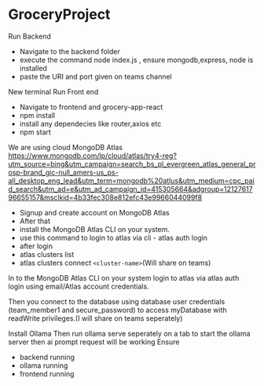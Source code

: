 # GroceryProject

Run Backend

- Navigate to the backend folder
- execute the command node index.js , ensure mongodb,express, node is installed
- paste the URI and port given on teams channel

New terminal
Run Front end

- Navigate to frontend and grocery-app-react
- npm install
- install any dependecies like router,axios etc
- npm start

We are using cloud MongoDB Atlas
https://www.mongodb.com/lp/cloud/atlas/try4-reg?utm_source=bing&utm_campaign=search_bs_pl_evergreen_atlas_general_prosp-brand_gic-null_amers-us_ps-all_desktop_eng_lead&utm_term=mongodb%20atlus&utm_medium=cpc_paid_search&utm_ad=e&utm_ad_campaign_id=415305664&adgroup=1212761796655157&msclkid=4b33fec308e812efc43e9966044099f8

- Signup and create account on MongoDB Atlas
- After that
- install the MongoDB Atlas CLI on your system.
- use this command to login to atlas via cli - atlas auth login
- after login
- atlas clusters list
- atlas clusters connect `<cluster-name>`(Will share on teams)

In to the MongoDB Atlas CLI on your system login to atlas via atlas auth login using email/Atlas account credentials.

Then you connect to the database using database user credentials (team_member1 and secure_password) to access myDatabase with readWrite privileges.(I will share on teams seperately)

Install Ollama
Then run ollama serve seperately on a tab to start the ollama server
then ai prompt request will be working
Ensure

- backend running
- ollama running
- frontend running
